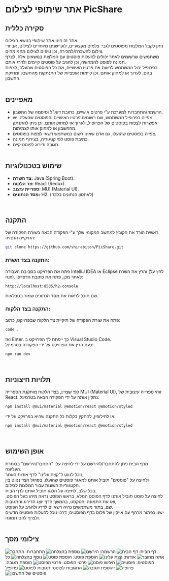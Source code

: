 # אתר שיתופי לצילום PicShare
## סקירה כללית
אתר זה הינו אתר שיתופי בנושא הצילום. <br>
ניתן לקבל המלצות מפוסטים לגבי: צלמים מקצועיים, לוקיישנים מיוחדים לצילום, אביזרי צילום להשכרה/למכירה, וכן טיפים לצילום מהמומחים.<br>
משתמשים שרשומים לאתר יכולים להעלות פוסטים עם המלצות בנושאים אלה, לצרף תמונה לפוסט להמחשה, וכן להגיב על פוסטים קיימים ולדרג אותם.<br>
בפרופיל יכול המשתמש לראות את פרטיו האישיים, את כל הפוסטים שהעלה, לצפות בהם, לערוך או למחוק אותם. וכן קיימות אופציות של התנתקות מהחשבון ומחיקת החשבון.<br><br>
## מאפיינים
- הרשמה/התחברות למערכת ע"י פרטים אישיים, כתובת דוא"ל וסיסמה של החשבון.
- צפייה בפרופיל המשתמש, שם רשומים פרטיו האישיים והפוסטים שהעלה. יש אפשרות לצפות בפוסטים של הפרופיל, לערוך או למחוק אותם. וכן ניתן להתנתק מהחשבון או למחוק אותו לצמיתות.
- צפייה בפוסטים שהועלו, גם אדם שאינו רשום כמשתמש רשאי לצפות בפוסטים.
- כתיבת פוסט לפי קטגוריה, בצירוף תמונה.
- תגובה ודירוג לפוסט קיים.
  <br><br>
## שימוש בטכנולוגיות
- **צד השרת:** Java (Spring Boot).
- **צד הלקוח:** React (Redux).
- **ספריית עיצוב:** MUI (Material UI).
- **מסד הנתונים:** H2. (לאחסון הנתונים בלבד)
<br>

 ## התקנה
 ראשית הורד את הקובץ למחשב המקומי שלך ע"י הפקודה הבאה בשורת הפקודה של התיקייה הרצויה:
 ```bash
git clone https://github.com/shirabiton/PicShare.git
```

### התקנה בצד השרת: 
פתח את הפרויקט בסביבת העבודה IntelliJ IDEA או Eclipse והרץ את השרת (לחץ על run).
לאחר מכן, פתח את כתובת הדפדפן:
```bash
http://localhost:8585/h2-console
```
שם תוכל לראות את מסד הנתונים שמור בטבלאות.

### התקנה בצד הלקוח:
פתח את שורת הפקודה של תיקיית צד הלקוח שבפרויקט, כתוב:
```bash
code .
```
ואז Enter. כך ייפתח לך הפרויקט ב Visual Studio Code. <br>
כעת הרץ את הפרויקט על ידי הפקוודה בטרמינל: 
```bash
npm run dev
```
<br>

  ## תלויות חיצוניות
  כפי שצויין, בצד הלקוח מותקנת הספרייה MUI (Material UI), זוהי ספרייה עיצובית של React.
  נתקין אותה על ידי הפקודה הבאה בטרמינל:
```bash
npm install @mui/material @emotion/react @emotion/styled
```
או לחילופין, להתקין בקלות כל התקנה שהיא בפרויקט על ידי:
```bash
npm install @mui/material @emotion/react @emotion/styled
```
<br>

## אופן השימוש
מדף הבית ניתן להתחבר/להירשם על ידי לחיצה על: "התחבר/הירשם" בכותרת העליונה. <br>
נוכל לנווט ל"קצת עלינו" לדף אודות האתר, <br>
ולחיצה על "פוסטים" תוביל אותנו למאגר פוסטים שהועלו, בסרגל הצד ננווט בין הקטגוריות השונות עבור המלצות לצילום. <br>
בכל שלב, לחיצה על הלוגו תוביל אותנו לדף הבית. <br>
לחיצה על פוסט תוביל אותנו לדף הפוסט המלא, בראש הפוסט נראה מיהו בעל הפוסט, ואז את התמונה והטקסט, בהמשך הדף יוצג הדירוג והתגובות, <br>
שם, בתור משתמשים נהיה רשאיים לדרג ולהגיב על הפוסט. <br>
ישנו כפתור מרחף עם אייקון של פלוס בדף הפוסטים, דרכו נוכל להעלות פוסטים חדשים ולצרף להם תמונה. <br><br>

## צילומי מסך

דף הבית:
![דף הבית](web/src/Docs/Screenshots/home-page.png)
הרשמה:
![הירשם](web/src/Docs/Screenshots/signin.png)
![נוספת בהצלחה](web/src/Docs/Screenshots/signin-succeed.png)
התחברות:
![התחבר](web/src/Docs/Screenshots/login.png)
![אתה מחובר](web/src/Docs/Screenshots/login-succeed.png)
אודות:
![קצת עלינו](web/src/Docs/Screenshots/about.png)
הוספת פוסט:
![הוספת פוסט](web/src/Docs/Screenshots/add-post.png)
![נוסף בהצלחה](web/src/Docs/Screenshots/add-post-succeed.png)
כל הפוסטים:
![פוסטים](web/src/Docs/Screenshots/posts.png)
![חיפוש פוסט](web/src/Docs/Screenshots/search.png)
פרטי הפוסט:
![פרטי הפוסט](web/src/Docs/Screenshots/show-post.png)
הוספת תגובה:
![הוספת תגובה](web/src/Docs/Screenshots/add-comment.png)
התגובות לפוסט:
![תגובות לפוסט](web/src/Docs/Screenshots/comments.png)
פרופיל:
![פרופיל](web/src/Docs/Screenshots/profile.png)
![פוסטים של החשבון](web/src/Docs/Screenshots/profile-post.png)
